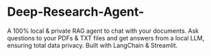 # Deep-Research-Agent-
A 100% local &amp; private RAG agent to chat with your documents. Ask questions to your PDFs &amp; TXT files and get answers from a local LLM, ensuring total data privacy. Built with LangChain &amp; Streamlit.
